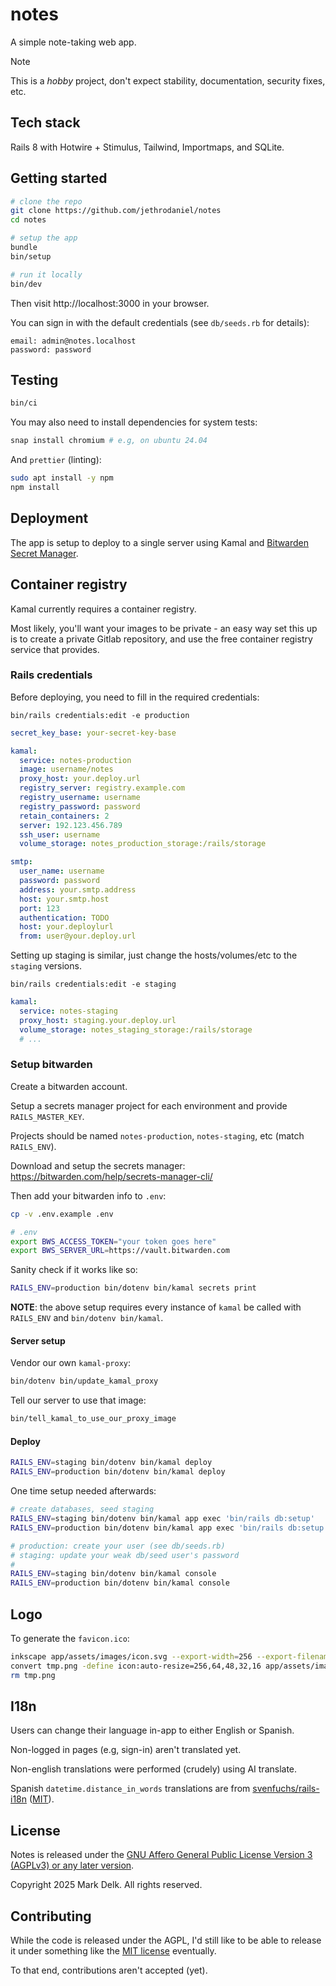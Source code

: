 # notes

A simple note-taking web app.

> [!NOTE]
>
> This is a _hobby_ project, don't expect stability, documentation, security fixes, etc.

## Tech stack

Rails 8 with Hotwire + Stimulus, Tailwind, Importmaps, and SQLite.

## Getting started

```sh
# clone the repo
git clone https://github.com/jethrodaniel/notes
cd notes

# setup the app
bundle
bin/setup

# run it locally
bin/dev
```

Then visit http://localhost:3000 in your browser.

You can sign in with the default credentials (see `db/seeds.rb` for details):

```
email: admin@notes.localhost
password: password
```

## Testing

```sh
bin/ci
```

You may also need to install dependencies for system tests:

```sh
snap install chromium # e.g, on ubuntu 24.04
```

And `prettier` (linting):

```sh
sudo apt install -y npm
npm install
```

## Deployment

The app is setup to deploy to a single server using Kamal and [Bitwarden Secret Manager](https://kamal-deploy.org/docs/commands/secrets/#bitwarden-secrets-manager).

## Container registry

Kamal currently requires a container registry.

Most likely, you'll want your images to be private - an easy way set this up is to create a private Gitlab repository, and use the free container registry service that provides.

### Rails credentials

Before deploying, you need to fill in the required credentials:

```console
bin/rails credentials:edit -e production
```

```yaml
secret_key_base: your-secret-key-base

kamal:
  service: notes-production
  image: username/notes
  proxy_host: your.deploy.url
  registry_server: registry.example.com
  registry_username: username
  registry_password: password
  retain_containers: 2
  server: 192.123.456.789
  ssh_user: username
  volume_storage: notes_production_storage:/rails/storage

smtp:
  user_name: username
  password: password
  address: your.smtp.address
  host: your.smtp.host
  port: 123
  authentication: TODO
  host: your.deploylurl
  from: user@your.deploy.url
```

Setting up staging is similar, just change the hosts/volumes/etc to the `staging` versions.

```console
bin/rails credentials:edit -e staging
```

```yaml
kamal:
  service: notes-staging
  proxy_host: staging.your.deploy.url
  volume_storage: notes_staging_storage:/rails/storage
  # ...
```

### Setup bitwarden

Create a bitwarden account.

Setup a secrets manager project for each environment and provide `RAILS_MASTER_KEY`.

Projects should be named `notes-production`, `notes-staging`, etc (match `RAILS_ENV`).

Download and setup the secrets manager: https://bitwarden.com/help/secrets-manager-cli/

Then add your bitwarden info to `.env`:

```sh
cp -v .env.example .env
```
```sh
# .env
export BWS_ACCESS_TOKEN="your token goes here"
export BWS_SERVER_URL=https://vault.bitwarden.com
```

Sanity check if it works like so:

```sh
RAILS_ENV=production bin/dotenv bin/kamal secrets print
```

**NOTE**: the above setup requires every instance of `kamal` be called with `RAILS_ENV` and `bin/dotenv bin/kamal`.

#### Server setup

Vendor our own `kamal-proxy`:

```sh
bin/dotenv bin/update_kamal_proxy
```

Tell our server to use that image:

```sh
bin/tell_kamal_to_use_our_proxy_image
```

#### Deploy

```sh
RAILS_ENV=staging bin/dotenv bin/kamal deploy
RAILS_ENV=production bin/dotenv bin/kamal deploy
```

One time setup needed afterwards:

```sh
# create databases, seed staging
RAILS_ENV=staging bin/dotenv bin/kamal app exec 'bin/rails db:setup'
RAILS_ENV=production bin/dotenv bin/kamal app exec 'bin/rails db:setup'

# production: create your user (see db/seeds.rb)
# staging: update your weak db/seed user's password
#
RAILS_ENV=staging bin/dotenv bin/kamal console
RAILS_ENV=production bin/dotenv bin/kamal console
```

## Logo

To generate the `favicon.ico`:

```sh
inkscape app/assets/images/icon.svg --export-width=256 --export-filename=tmp.png
convert tmp.png -define icon:auto-resize=256,64,48,32,16 app/assets/images/favicon.ico
rm tmp.png
```

## I18n

Users can change their language in-app to either English or Spanish.

Non-logged in pages (e.g, sign-in) aren't translated yet.

Non-english translations were performed (crudely) using AI translate.

Spanish `datetime.distance_in_words` translations are from [svenfuchs/rails-i18n](https://github.com/svenfuchs/rails-i18n/blob/16ed6762fb666e91251e350572fadbea68c68359/rails/locale/es.yml#L63C1-L101C31) ([MIT](https://github.com/svenfuchs/rails-i18n/blob/16ed6762fb666e91251e350572fadbea68c68359/MIT-LICENSE.txt)).

## License

Notes is released under the [GNU Affero General Public License Version 3 (AGPLv3) or any later version](https://spdx.org/licenses/AGPL-3.0-or-later.html).

Copyright 2025 Mark Delk. All rights reserved.

## Contributing

While the code is released under the AGPL, I'd still like to be able to release it under something like the [MIT license](https://spdx.org/licenses/MIT.html) eventually.

To that end, contributions aren't accepted (yet).
